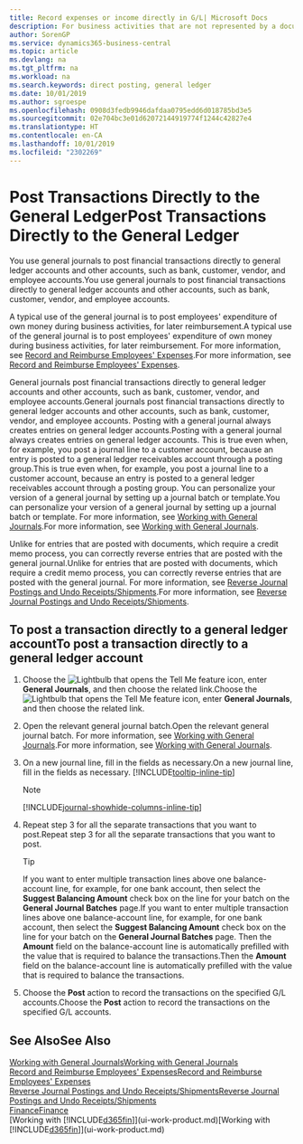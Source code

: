 ```yaml
---
title: Record expenses or income directly in G/L| Microsoft Docs
description: For business activities that are not represented by a document in, such as smaller expenses or cash receipts, you can create the related transactions by posting journal lines in the General Journal page.
author: SorenGP
ms.service: dynamics365-business-central
ms.topic: article
ms.devlang: na
ms.tgt_pltfrm: na
ms.workload: na
ms.search.keywords: direct posting, general ledger
ms.date: 10/01/2019
ms.author: sgroespe
ms.openlocfilehash: 0908d3fedb9946dafdaa0795edd6d018785bd3e5
ms.sourcegitcommit: 02e704bc3e01d62072144919774f1244c42827e4
ms.translationtype: HT
ms.contentlocale: en-CA
ms.lasthandoff: 10/01/2019
ms.locfileid: "2302269"
---
```

# <a name="post-transactions-directly-to-the-general-ledger"></a><span data-ttu-id="58320-103">Post Transactions Directly to the General Ledger</span><span class="sxs-lookup"><span data-stu-id="58320-103">Post Transactions Directly to the General Ledger</span></span>

<span data-ttu-id="58320-104">You use general journals to post financial transactions directly to general ledger accounts and other accounts, such as bank, customer, vendor, and employee accounts.</span><span class="sxs-lookup"><span data-stu-id="58320-104">You use general journals to post financial transactions directly to general ledger accounts and other accounts, such as bank, customer, vendor, and employee accounts.</span></span>  

<span data-ttu-id="58320-105">A typical use of the general journal is to post employees' expenditure of own money during business activities, for later reimbursement.</span><span class="sxs-lookup"><span data-stu-id="58320-105">A typical use of the general journal is to post employees' expenditure of own money during business activities, for later reimbursement.</span></span> <span data-ttu-id="58320-106">For more information, see [Record and Reimburse Employees' Expenses](finance-how-record-reimburse-employee-expenses.md).</span><span class="sxs-lookup"><span data-stu-id="58320-106">For more information, see [Record and Reimburse Employees' Expenses](finance-how-record-reimburse-employee-expenses.md).</span></span>

<span data-ttu-id="58320-107">General journals post financial transactions directly to general ledger accounts and other accounts, such as bank, customer, vendor, and employee accounts.</span><span class="sxs-lookup"><span data-stu-id="58320-107">General journals post financial transactions directly to general ledger accounts and other accounts, such as bank, customer, vendor, and employee accounts.</span></span> <span data-ttu-id="58320-108">Posting with a general journal always creates entries on general ledger accounts.</span><span class="sxs-lookup"><span data-stu-id="58320-108">Posting with a general journal always creates entries on general ledger accounts.</span></span> <span data-ttu-id="58320-109">This is true even when, for example, you post a journal line to a customer account, because an entry is posted to a general ledger receivables account through a posting group.</span><span class="sxs-lookup"><span data-stu-id="58320-109">This is true even when, for example, you post a journal line to a customer account, because an entry is posted to a general ledger receivables account through a posting group.</span></span> <span data-ttu-id="58320-110">You can personalize your version of a general journal by setting up a journal batch or template.</span><span class="sxs-lookup"><span data-stu-id="58320-110">You can personalize your version of a general journal by setting up a journal batch or template.</span></span> <span data-ttu-id="58320-111">For more information, see [Working with General Journals](ui-work-general-journals.md).</span><span class="sxs-lookup"><span data-stu-id="58320-111">For more information, see [Working with General Journals](ui-work-general-journals.md).</span></span>

<span data-ttu-id="58320-112">Unlike for entries that are posted with documents, which require a credit memo process, you can correctly reverse entries that are posted with the general journal.</span><span class="sxs-lookup"><span data-stu-id="58320-112">Unlike for entries that are posted with documents, which require a credit memo process, you can correctly reverse entries that are posted with the general journal.</span></span> <span data-ttu-id="58320-113">For more information, see [Reverse Journal Postings and Undo Receipts/Shipments](finance-how-reverse-journal-posting.md).</span><span class="sxs-lookup"><span data-stu-id="58320-113">For more information, see [Reverse Journal Postings and Undo Receipts/Shipments](finance-how-reverse-journal-posting.md).</span></span>

## <a name="to-post-a-transaction-directly-to-a-general-ledger-account"></a><span data-ttu-id="58320-114">To post a transaction directly to a general ledger account</span><span class="sxs-lookup"><span data-stu-id="58320-114">To post a transaction directly to a general ledger account</span></span>

1. <span data-ttu-id="58320-115">Choose the ![Lightbulb that opens the Tell Me feature](media/ui-search/search_small.png "Tell me what you want to do") icon, enter **General Journals**, and then choose the related link.</span><span class="sxs-lookup"><span data-stu-id="58320-115">Choose the ![Lightbulb that opens the Tell Me feature](media/ui-search/search_small.png "Tell me what you want to do") icon, enter **General Journals**, and then choose the related link.</span></span>
2. <span data-ttu-id="58320-116">Open the relevant general journal batch.</span><span class="sxs-lookup"><span data-stu-id="58320-116">Open the relevant general journal batch.</span></span> <span data-ttu-id="58320-117">For more information, see [Working with General Journals](ui-work-general-journals.md).</span><span class="sxs-lookup"><span data-stu-id="58320-117">For more information, see [Working with General Journals](ui-work-general-journals.md).</span></span>
3. <span data-ttu-id="58320-118">On a new journal line, fill in the fields as necessary.</span><span class="sxs-lookup"><span data-stu-id="58320-118">On a new journal line, fill in the fields as necessary.</span></span> [!INCLUDE[tooltip-inline-tip](includes/tooltip-inline-tip_md.md)]    

    > [!NOTE]
    > [!INCLUDE[journal-showhide-columns-inline-tip](includes/journal-showhide-columns-inline-tip.md)]
4. <span data-ttu-id="58320-119">Repeat step 3 for all the separate transactions that you want to post.</span><span class="sxs-lookup"><span data-stu-id="58320-119">Repeat step 3 for all the separate transactions that you want to post.</span></span>

    > [!TIP]  
    > <span data-ttu-id="58320-120">If you want to enter multiple transaction lines above one balance-account line, for example, for one bank account, then select the **Suggest Balancing Amount** check box on the line for your batch on the **General Journal Batches** page.</span><span class="sxs-lookup"><span data-stu-id="58320-120">If you want to enter multiple transaction lines above one balance-account line, for example, for one bank account, then select the **Suggest Balancing Amount** check box on the line for your batch on the **General Journal Batches** page.</span></span> <span data-ttu-id="58320-121">Then the **Amount** field on the balance-account line is automatically prefilled with the value that is required to balance the transactions.</span><span class="sxs-lookup"><span data-stu-id="58320-121">Then the **Amount** field on the balance-account line is automatically prefilled with the value that is required to balance the transactions.</span></span>
5. <span data-ttu-id="58320-122">Choose the **Post** action to record the transactions on the specified G/L accounts.</span><span class="sxs-lookup"><span data-stu-id="58320-122">Choose the **Post** action to record the transactions on the specified G/L accounts.</span></span>

## <a name="see-also"></a><span data-ttu-id="58320-123">See Also</span><span class="sxs-lookup"><span data-stu-id="58320-123">See Also</span></span>

[<span data-ttu-id="58320-124">Working with General Journals</span><span class="sxs-lookup"><span data-stu-id="58320-124">Working with General Journals</span></span>](ui-work-general-journals.md)  
[<span data-ttu-id="58320-125">Record and Reimburse Employees' Expenses</span><span class="sxs-lookup"><span data-stu-id="58320-125">Record and Reimburse Employees' Expenses</span></span>](finance-how-record-reimburse-employee-expenses.md)  
[<span data-ttu-id="58320-126">Reverse Journal Postings and Undo Receipts/Shipments</span><span class="sxs-lookup"><span data-stu-id="58320-126">Reverse Journal Postings and Undo Receipts/Shipments</span></span>](finance-how-reverse-journal-posting.md)  
[<span data-ttu-id="58320-127">Finance</span><span class="sxs-lookup"><span data-stu-id="58320-127">Finance</span></span>](finance.md)  
<span data-ttu-id="58320-128">[Working with [!INCLUDE[d365fin](includes/d365fin_md.md)]](ui-work-product.md)</span><span class="sxs-lookup"><span data-stu-id="58320-128">[Working with [!INCLUDE[d365fin](includes/d365fin_md.md)]](ui-work-product.md)</span></span>  
